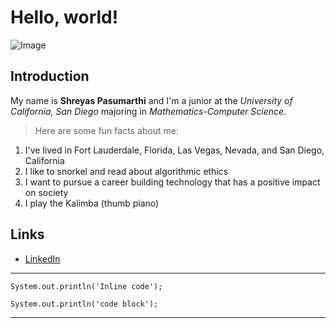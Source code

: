 # Hello, world!
![Image](https://media-exp1.licdn.com/dms/image/C5616AQE0Um6qdrp35A/profile-displaybackgroundimage-shrink_350_1400/0/1661916433626?e=1669852800&v=beta&t=BDGCfl1Dy7-UPU9LQF--_H8F1io3lQIJCG4kXCt1Btg)
## Introduction
My name is **Shreyas Pasumarthi** and I'm a junior at the *University of California, San Diego* majoring in *Mathematics-Computer Science*.

> Here are some fun facts about me:
1. I've lived in Fort Lauderdale, Florida, Las Vegas, Nevada, and San Diego, California
2. I like to snorkel and read about algorithmic ethics
3. I want to pursue a career building technology that has a positive impact on society
4. I play the Kalimba (thumb piano)

## Links
* [LinkedIn](https://www.linkedin.com/in/shreyaspasumarthi/)

---
`System.out.println('Inline code');`
```
System.out.println('code block');
```
---

